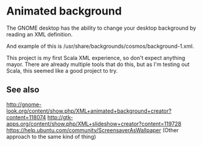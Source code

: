 Animated background
===================

The GNOME desktop has the ability to change your desktop background by reading an XML definition.

And example of this is /usr/share/backgrounds/cosmos/background-1.xml.


This project is my first Scala XML experience, so don't expect anything mayor.
There are already multiple tools that do this, but as I'm testing out Scala, this seemed like a good project to try.


See also
--------
http://gnome-look.org/content/show.php/XML+animated+background+creator?content=118074
http://gtk-apps.org/content/show.php/XML+slideshow+creator?content=119728
https://help.ubuntu.com/community/ScreensaverAsWallpaper (Other approach to the same kind of thing)

